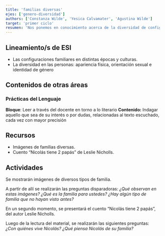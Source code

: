 ```yaml
---
title: 'familias diversas'
ejes: ['genero-diversidad']
authors: ['Constanza Wilde', 'Yesica Calvamater', 'Agustina Wilde']
target: 'primer ciclo'
resumen: 'Nos ponemos en conocimiento acerca de la diversidad de configuraciones familiares que existen, a través de imágenes, un cuento y actividades creativas, fomentando la inclusión y el respeto.'
---
```


## Lineamiento/s de ESI

- Las configuraciones familiares en distintas épocas y culturas.
- La diversidad en las personas: apariencia física, orientación sexual e identidad de género

## Contenidos de otras áreas

### Prácticas del Lenguaje

**Bloque**: Leer a través del docente en torno a lo literario
**Contenido:** Indagar aquello que sea de su interés o por dudas, relacionadas al texto escuchado, cada vez con mayor precisión

## Recursos

- Imágenes de familias diversas.
- Cuento “Nicolás tiene 2 papás” de Leslie Nicholls.

## Actividades

Se mostrarán imágenes de diversos tipos de familia.

 A partir de allí se realizarán las preguntas disparadoras:
*¿Qué observan en estas imágenes?*
*¿Qué es la familia para ustedes?*
*¿Hay algún tipo de familia que no hayan visto antes?*

En un segundo momento, se presentará el cuento “Nicolás tiene 2 papás”, del autor Leslie Nicholls.

Luego de la lectura del material, se realizarán las siguientes preguntas:
*¿Con quiénes vive Nicolás?*
*¿Qué piensa Nicolás de su familia?*

